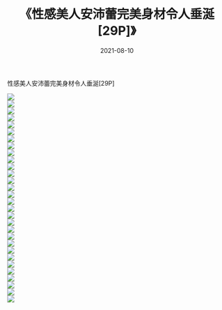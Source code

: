 ﻿---
layout: post
title:  《性感美人安沛蕾完美身材令人垂涎[29P]》
date:   2021-08-10
img: http://imgx.orgx.ga/漏D/2021/性感美人安沛蕾完美身材令人垂涎[29P]/000.jpg
categories: [美女, 清纯, 唯美]
---

性感美人安沛蕾完美身材令人垂涎[29P]

  ![](http://imgx.orgx.ga/漏D/2021/性感美人安沛蕾完美身材令人垂涎[29P]/001.jpg) <br> ![](http://imgx.orgx.ga/漏D/2021/性感美人安沛蕾完美身材令人垂涎[29P]/002.jpg) <br> ![](http://imgx.orgx.ga/漏D/2021/性感美人安沛蕾完美身材令人垂涎[29P]/003.jpg) <br> ![](http://imgx.orgx.ga/漏D/2021/性感美人安沛蕾完美身材令人垂涎[29P]/004.jpg) <br> ![](http://imgx.orgx.ga/漏D/2021/性感美人安沛蕾完美身材令人垂涎[29P]/005.jpg) <br> ![](http://imgx.orgx.ga/漏D/2021/性感美人安沛蕾完美身材令人垂涎[29P]/006.jpg) <br> ![](http://imgx.orgx.ga/漏D/2021/性感美人安沛蕾完美身材令人垂涎[29P]/007.jpg) <br> ![](http://imgx.orgx.ga/漏D/2021/性感美人安沛蕾完美身材令人垂涎[29P]/008.jpg) <br> ![](http://imgx.orgx.ga/漏D/2021/性感美人安沛蕾完美身材令人垂涎[29P]/009.jpg) <br> ![](http://imgx.orgx.ga/漏D/2021/性感美人安沛蕾完美身材令人垂涎[29P]/010.jpg) <br> ![](http://imgx.orgx.ga/漏D/2021/性感美人安沛蕾完美身材令人垂涎[29P]/011.jpg) <br> ![](http://imgx.orgx.ga/漏D/2021/性感美人安沛蕾完美身材令人垂涎[29P]/012.jpg) <br> ![](http://imgx.orgx.ga/漏D/2021/性感美人安沛蕾完美身材令人垂涎[29P]/013.jpg) <br> ![](http://imgx.orgx.ga/漏D/2021/性感美人安沛蕾完美身材令人垂涎[29P]/014.jpg) <br> ![](http://imgx.orgx.ga/漏D/2021/性感美人安沛蕾完美身材令人垂涎[29P]/015.jpg) <br> ![](http://imgx.orgx.ga/漏D/2021/性感美人安沛蕾完美身材令人垂涎[29P]/016.jpg) <br> ![](http://imgx.orgx.ga/漏D/2021/性感美人安沛蕾完美身材令人垂涎[29P]/017.jpg) <br> ![](http://imgx.orgx.ga/漏D/2021/性感美人安沛蕾完美身材令人垂涎[29P]/018.jpg) <br> ![](http://imgx.orgx.ga/漏D/2021/性感美人安沛蕾完美身材令人垂涎[29P]/019.jpg) <br> ![](http://imgx.orgx.ga/漏D/2021/性感美人安沛蕾完美身材令人垂涎[29P]/020.jpg) <br> ![](http://imgx.orgx.ga/漏D/2021/性感美人安沛蕾完美身材令人垂涎[29P]/021.jpg) <br> ![](http://imgx.orgx.ga/漏D/2021/性感美人安沛蕾完美身材令人垂涎[29P]/022.jpg) <br> ![](http://imgx.orgx.ga/漏D/2021/性感美人安沛蕾完美身材令人垂涎[29P]/023.jpg) <br> ![](http://imgx.orgx.ga/漏D/2021/性感美人安沛蕾完美身材令人垂涎[29P]/024.jpg) <br> ![](http://imgx.orgx.ga/漏D/2021/性感美人安沛蕾完美身材令人垂涎[29P]/025.jpg) <br> ![](http://imgx.orgx.ga/漏D/2021/性感美人安沛蕾完美身材令人垂涎[29P]/026.jpg) <br> ![](http://imgx.orgx.ga/漏D/2021/性感美人安沛蕾完美身材令人垂涎[29P]/027.jpg) <br> ![](http://imgx.orgx.ga/漏D/2021/性感美人安沛蕾完美身材令人垂涎[29P]/028.jpg) <br> ![](http://imgx.orgx.ga/漏D/2021/性感美人安沛蕾完美身材令人垂涎[29P]/029.jpg) <br> ![](http://imgx.orgx.ga/漏D/2021/性感美人安沛蕾完美身材令人垂涎[29P]/030.jpg) <br>